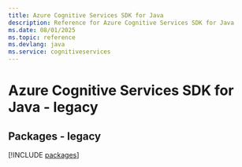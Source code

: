 ```yaml
---
title: Azure Cognitive Services SDK for Java
description: Reference for Azure Cognitive Services SDK for Java
ms.date: 08/01/2025
ms.topic: reference
ms.devlang: java
ms.service: cognitiveservices
---
```

# Azure Cognitive Services SDK for Java - legacy
## Packages - legacy
[!INCLUDE [packages](cognitive-services-index.md)]